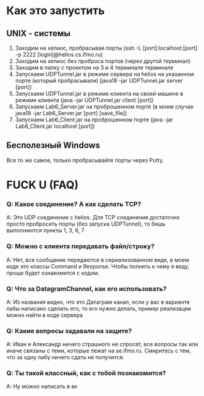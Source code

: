 # Как это запустить
## UNIX - системы
1) Заходим на хелиос, пробрасывая порты (ssh -L [port]:localhost:[port] -p 2222 [login]@helios.cs.ifmo.ru) 
2) Заходим на хелиос без проброса портов (через другой терминал)
3) Заходим в папку с проектом на 3 и 4 терминале терминале
4) Запускаем UDPTunnel.jar в режиме сервера на helios на указанном порте (который пробрасывали) (java18 -jar UDPTunnel.jar server [port])
5) Запускаем UDPTunnel.jar в режиме клиента на своей машине в режиме клиента (java -jar UDPTunnel.jar client [port])
6) Запускаем Lab6_Server.jar на проброшенном порте (в моем случае java18 -jar Lab6_Server.jar [port] [save_file])
7) Запускаем Lab6_Client.jar на проброшенном порте (java -jar Lab6_Client.jar localhost [port])

## Бесполезный Windows
Все то же самое, только пробрасывайте порты через Putty.

# FUCK U (FAQ)

### Q: Какое соединение? А как сделать TCP?
A: Это UDP соединение с helios. Для TCP соединения достаточно просто пробросить порты (без запуска UDPTunnel), то бишь выполняются пункты 1, 3, 6, 7

### Q: Можно с клиента передавать файл/строку?
A: Нет, все сообщение передаются в сериализованном виде, в моем коде это классы Command и Response. Чтобы полнять к чему я веду, проще будет ознакомится с кодом.

### Q: Что за DatagramChannel, как его использовать?
A: Из названия видно, что это Датаграм канал, если у вас в варианте лабы написано сделать его, то его нужно делать, пример реализации можно найти в коде сервера

### Q: Какие вопросы задавали на защите?
A: Иван и Александр ничего страшного не спросят, все вопросы так или иначе связаны с теми, которые лежат на se.ifmo.ru. Смиритесь с тем, что за одну лабу ничего сдать не получится.

### Q: Ты такой классный, как с тобой познакомится?
A: Ну можно написать в вк
